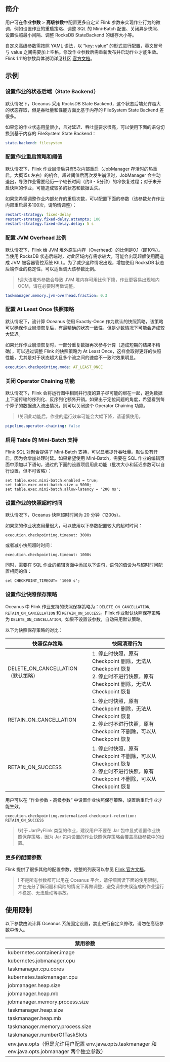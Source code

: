## 简介
用户可在**作业参数** > **高级参数**中配置更多自定义 Flink 参数来实现作业行为的微调，例如设置作业的重启策略、调整 SQL 的 Mini-Batch 配置、关闭异步快照、设置快照最小间隔、调整 RocksDB StateBackend 的缓存大小等。

自定义高级参数需按照 YAML 语法，以 “key: value” 的形式进行配置，英文冒号与 value 之间需要加上空格。修改作业参数后需重新发布并启动作业才能生效。Flink 1.11的参数具体说明详见社区 [官方文档](https://ci.apache.org/projects/flink/flink-docs-release-1.11/ops/config.html)。

## 示例
### 设置作业的状态后端（State Backend）
默认情况下，Oceanus 采用 RocksDB State Backend，这个状态后端允许超大的状态存取，但是吞吐量和性能方面比基于内存的 FileSystem State Backend 差很多。

如果您的作业状态用量很小，且对延迟、吞吐量要求很高，可以使用下面的语句切换到基于内存的 FileSystem State Backend：
```yaml
state.backend: filesystem
```

### 配置作业重启策略和阈值
默认情况下，Flink 作业崩溃后只有5次内部重启（JobManager 存活时的热重启，大概15s 左右）的机会。超过阈值后再次发生崩溃时，JobManager 会主动退出，导致作业需要经历一个较长时间（约3 - 5分钟）的冷恢复过程；对于未开启快照的作业，可能造成较多的状态和数据丢失。

如果您希望调整作业内部允许的重启次数，可以配置下面的参数（该参数允许作业内部重启最多100次，请酌情调整）：

```yaml
restart-strategy: fixed-delay
restart-strategy.fixed-delay.attempts: 100
restart-strategy.fixed-delay.delay: 5 s
```

### 配置 JVM Overhead 比例
默认情况下，Flink 给 JVM 堆外原生内存（Overhead）的比例是0.1（即10%）。当使用 RocksDB 状态后端时，对此区域内存需求较大，可能会出现超额使用而造成 JVM 被容器管控系统 KILL。为了减少这种情况出现，增加使用 RocksDB 状态后端作业的稳定性，可以适当调大该参数比例。
> !调大该堆外参数会导致 JVM 堆内存可用比例下降，作业更容易出现堆内 OOM，请在必要时再做调整。

```yaml
taskmanager.memory.jvm-overhead.fraction: 0.3
```

### 配置 At Least Once 快照策略
默认情况下，流计算 Oceanus 使用 Exactly-Once 作为默认的快照策略，该策略可以确保作业崩溃恢复后，有最精确的状态一致性，但是少数情况下可能会造成较大延迟。

如果允许作业崩溃恢复时，一部分重复数据再次参与计算（造成短期的结果不精确），可以通过调整 Flink 的快照策略为 At Least Once，这样会取得更好的快照性能，尤其是对于状态超大且多个流之间的速度不一致时效果明显。
```yml
execution.checkpointing.mode: AT_LEAST_ONCE
```

### 关闭 Operator Chaining 功能
默认情况下，Flink 会将运行图中相同并行度的算子尽可能的绑在一起，避免数据上下游传输的序列化、反序列化额外开销。如果出于定位问题的角度，希望看到每个算子的数据流入流出情况，则可以关闭这个 Operator Chaining 功能。

>!关闭此功能后，作业的运行效率可能会大幅下降，请谨慎使用。

```yml
pipeline.operator-chaining: false
```

### 启用 Table 的 Mini-Batch 支持
Flink SQL 对聚合提供了 Mini-Batch 支持，可以显著提升吞吐量。默认没有开启，因为会增加处理时延。如果希望使用 Mini-Batch，需要在 SQL 作业的编辑页面中添加以下语句，通过的下面的设置项启用此功能（批次大小和延迟参数可以自行设置，但不可省略）：
```
set table.exec.mini-batch.enabled = true;
set table.exec.mini-batch.size = 5000;
set table.exec.mini-batch.allow-latency = '200 ms';
```

### 设置作业的快照超时时间

默认情况下，Oceanus 快照超时时间为 20 分钟（1200s）。

如果您的作业状态用量很大，可以使用以下参数配置较大的超时时间：

    execution.checkpointing.timeout: 3000s

或者减小快照超时时间：

    execution.checkpointing.timeout: 1000s

同时，需要在 SQL 作业的编辑页面中添加以下语句，语句的值设为与超时时间配置相同的值：

    set CHECKPOINT_TIMEOUT= '1000 s'; 

### 设置作业快照保存策略

Oceanus 中 Flink 作业支持的快照保存策略为：`DELETE_ON_CANCELLATION`, `RETAIN_ON_CANCELLATION` 和 `RETAIN_ON_SUCCESS`。Flink 作业默认快照保存策略为 `DELETE_ON_CANCELLATION`，如果不设置该参数，自动采用默认策略。

以下为快照保存策略的对比：

| 快照保存策略 | 快照清理行为 |
| --- | --- |
| DELETE_ON_CANCELLATION （默认策略）  | 1. 停止时快照，原有 Checkpoint 删除，无法从 Checkpoint 恢复<br>2. 停止时不进行快照，原有 Checkpoint 删除，无法从 Checkpoint 恢复 |
| RETAIN_ON_CANCELLATION | 1. 停止时快照，原有 Checkpoint 删除，无法从 Checkpoint 恢复 <br>2. 停止时不进行快照，原有 Checkpoint 不删除，可以从 Checkpoint 恢复 |
| RETAIN_ON_SUCCESS |1. 停止时快照，原有 Checkpoint 不删除，可以从 Checkpoint 恢复<br>2. 停止时不进行快照，原有 Checkpoint 不删除，可以从 Checkpoint 恢复 |

用户可以在 “作业参数 - 高级参数” 中设置作业快照保存策略，设置后重启作业才能生效。

    execution.checkpointing.externalized-checkpoint-retention: RETAIN_ON_SUCCESS

> !对于 Jar/PyFlink 类型的作业，建议用户不要在 Jar 包中显式设置作业快照保存策略，因为 Jar 包内设置的作业快照保存策略会覆盖高级参数中的设置。

### 更多的配置参数
Flink 提供了很多其他的配置参数，完整的列表可以参见 [Flink 官方文档](https://ci.apache.org/projects/flink/flink-docs-release-1.11/zh/ops/config.html)。

> ! 不是所有参数都可以用在 Oceanus 平台，请仔细阅读下面的使用限制，并在充分了解问题和风险的情况下再做调整，避免调参失误造成的作业运行不稳定、无法启动等事故。


## 使用限制

以下参数由流计算 Oceanus 系统固定设置，禁止进行自定义修改，请勿在高级参数中传入。

| 禁用参数                                                     |
| ------------------------------------------------------------ |
| kubernetes.container.image                                   |
| kubernetes.jobmanager.cpu                                    |
| taskmanager.cpu.cores                                        |
| kubernetes.taskmanager.cpu                                   |
| jobmanager.heap.size                                         |
| jobmanager.heap.mb                                           |
| jobmanager.memory.process.size                               |
| taskmanager.heap.size                                        |
| taskmanager.heap.mb                                          |
| taskmanager.memory.process.size                              |
| taskmanager.numberOfTaskSlots                                |
| env.java.opts（但是允许用户配置 env.java.opts.taskmanager 和 env.java.opts.jobmanager 两个独立参数） |

